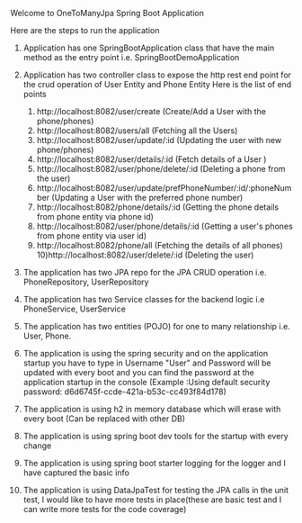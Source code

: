 Welcome to OneToManyJpa Spring Boot Application

Here are the steps to run the application
1) Application has one SpringBootApplication class that have the main method as the entry point i.e. SpringBootDemoApplication
2) Application has two controller class to expose the http rest end point for the crud operation of User Entity and Phone Entity
   Here is the list of end points
	1) http://localhost:8082/user/create (Create/Add a User with the phone/phones)
	2) http://localhost:8082/users/all   (Fetching all the Users)
	3) http://localhost:8082/user/update/:id (Updating the user with new phone/phones)
	4) http://localhost:8082/user/details/:id (Fetch details of a User )
	5) http://localhost:8082/user/phone/delete/:id  (Deleting a phone from the user)
	6) http://localhost:8082/user/update/prefPhoneNumber/:id/:phoneNumber (Updating a User with the preferred phone number)
	7) http://localhost:8082/phone/details/:id (Getting the phone details from phone entity via phone id)
	8) http://localhost:8082/user/phone/details/:id (Getting a user's phones from phone entity via user id)
	9) http://localhost:8082/phone/all (Fetching the details of all phones)
	10)http://localhost:8082/user/delete/:id (Deleting the user)

3) The application has two JPA repo for the JPA CRUD operation i.e. PhoneRepository, UserRepository
4) The application has two Service classes for the backend logic i.e PhoneService, UserService
5) The application has two entities (POJO) for one to many relationship i.e. User, Phone.

6) The application is using the spring security and on the application startup you have to type in Username "User" and Password will be updated with
   every boot and you can find the password at the application startup in the console (Example :Using default security password: d6d6745f-ccde-421a-b53c-cc493f84d178)
7) The application is using h2 in memory database which will erase with every boot (Can be replaced with other DB)
8) The application is using spring boot dev tools for the startup with every change
9) The application is using spring boot starter logging for the logger and I have captured the basic info
10) The application is using DataJpaTest for testing the JPA calls in the unit test, I would like to have more tests in place(these are basic test and I can write more tests for the code coverage)

